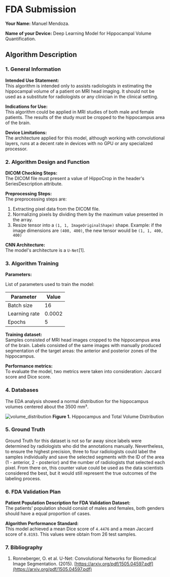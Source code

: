 # FDA  Submission

**Your Name:** Manuel Mendoza.

**Name of your Device:** Deep Learning Model for Hippocampal Volume Quantification.

## Algorithm Description

### 1. General Information

**Intended Use Statement:**
<br>This algorithm is intended only to assists radiologists in estimating the hippocampal volume of a patient on MRI head imaging. It should not be used as a substitute for radiologists or any clinician in the clinical setting.

**Indications for Use:**
<br>This algorithm could be applied in MRI studies of both male and female patients. The results of the study must be cropped to the hippocampus area of the brain.

**Device Limitations:**
<br>The architecture applied for this model, although working with convolutional layers, runs at a decent rate in devices with no GPU or any specialized processor.

### 2. Algorithm Design and Function

**DICOM Checking Steps:**
<br>The DICOM file must present a value of HippoCrop in the header's SeriesDescription attribute.

**Preprocessing Steps:**
<br>The preprocessing steps are:
1. Extracting pixel data from the DICOM file.
2. Normalizing pixels by dividing them by the maximum value presented in the array.
3. Resize tensor into a `(1, 1, ImageOriginalShape)` shape. Example: if the image dimensions are `(400, 400)`, the new tensor would be `(1, 1, 400, 400)`

**CNN Architecture:**
<br>The model's architecture is a `U-Net`[1].

### 3. Algorithm Training

**Parameters:**

List of parameters used to train the model:

| Parameter     | Value     |
|---------------|-----------|
| Batch size    | 16        |
| Learning rate | 0.0002    |
| Epochs        | 5         |

**Training dataset:**
<br>Samples consisted of MRI head images cropped to the hippocampus area of the brain. Labels consisted of the same images with manually produced segmentation of the target areas: the anterior and posterior zones of the hippocampus.

**Performance metrics:**
<br>To evaluate the model, two metrics were taken into consideration: Jaccard score and Dice score.

### 4. Databases
The EDA analysis showed a normal distribution for the hippocampus volumes centered about the 3500 mm³.

![volume_distribution](../section1/out/volume_distribution.png)
**Figure 1.** Hippocampus and Total Volume Distribution


### 5. Ground Truth
Ground Truth for this dataset is not so far away since labels were determined by radiologists who did the annotations manually. Nevertheless, to ensure the highest precision, three to four radiologists could label the samples individually and save the selected segments with the ID of the area (1 - anterior, 2 - posterior) and the number of radiologists that selected each pixel. From there on, this counter value could be used as the data scientists considered the best, but it would still represent the true outcomes of the labeling process.

### 6. FDA Validation Plan

**Patient Population Description for FDA Validation Dataset:**
<br>The patients' population should consist of males and females, both genders should have a equal proportion of cases.

**Algorithm Performance Standard:**
<br>This model achieved a mean Dice score of `4.4476` and a mean Jaccard score of `0.8193`. This values were obtain from 26 test samples.


### 7. Bibliography
1. Ronneberger, O. et al. U-Net: Convolutional Networks for Biomedical Image Segmentation. (2015). [https://arxiv.org/pdf/1505.04597.pdf](https://arxiv.org/pdf/1505.04597.pdf)
